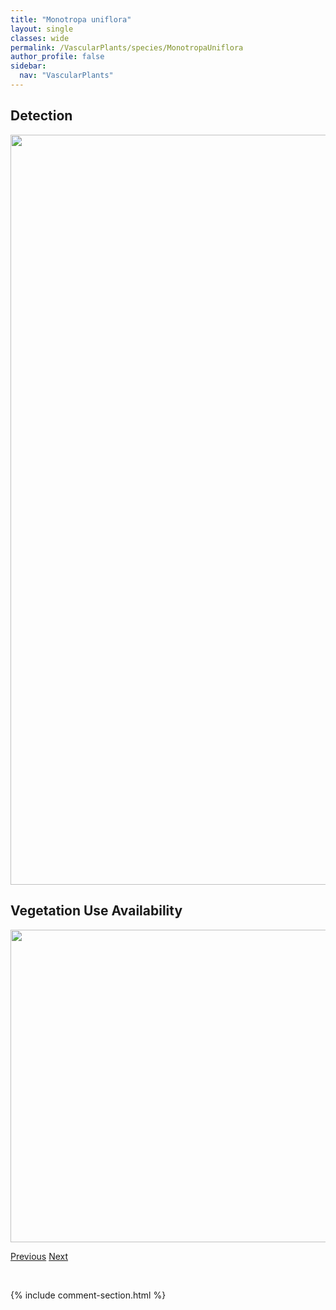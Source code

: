 ```yaml
---
title: "Monotropa uniflora"
layout: single
classes: wide
permalink: /VascularPlants/species/MonotropaUniflora
author_profile: false
sidebar:
  nav: "VascularPlants"
---
```


<h2>Detection</h2>

<a href="https://drive.google.com/uc?export=view&id=1MQQbZWAyiWeaNCjzPcC1bg0RDAlocheA">
<img src="https://drive.google.com/uc?export=view&id=1MQQbZWAyiWeaNCjzPcC1bg0RDAlocheA" height = "1200" width = "800">
</a>


<h2>Vegetation Use Availability</h2>

<a href="https://drive.google.com/uc?export=view&id=1idj8GL2A8hGdlFzWQfqmW-KzBMpj97gF">
<img src="https://drive.google.com/uc?export=view&id=1idj8GL2A8hGdlFzWQfqmW-KzBMpj97gF" height = "500" width = "1000">
</a>


<a href="/DevelopmentWebsite/VascularPlants/species/MonesesUniflora" class="pagination--pager" title="Moneses uniflora">Previous</a> <a href="/DevelopmentWebsite/VascularPlants/species/MuhlenbergiaAsperifolia" class="pagination--pager" title="Muhlenbergia asperifolia">Next</a>

<p>&nbsp;</p>

{% include comment-section.html %}
